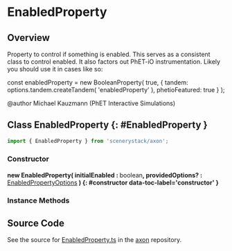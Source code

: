 # EnabledProperty

## Overview

Property to control if something is enabled. This serves as a consistent class to control
enabled. It also factors out PhET-iO instrumentation. Likely you should use it in cases like so:

const enabledProperty = new BooleanProperty( true, {
  tandem: options.tandem.createTandem( 'enabledProperty' ),
  phetioFeatured: true
} );

@author Michael Kauzmann (PhET Interactive Simulations)

## Class EnabledProperty {: #EnabledProperty }


```js
import { EnabledProperty } from 'scenerystack/axon';
```
### Constructor

#### new EnabledProperty( initialEnabled : <span style="font-weight: 400;"><span style="color: hsla(calc(var(--md-hue) + 180deg),80%,40%,1);">boolean</span></span>, providedOptions? : <span style="font-weight: 400;">[EnabledPropertyOptions](../axon/EnabledProperty.md#EnabledPropertyOptions)</span> ) {: #constructor data-toc-label='constructor' }

### Instance Methods





## Source Code

See the source for [EnabledProperty.ts](https://github.com/phetsims/axon/blob/main/js/EnabledProperty.ts) in the [axon](https://github.com/phetsims/axon) repository.
